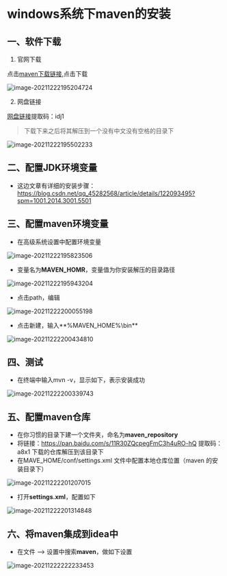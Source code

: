 # windows系统下maven的安装

## 一、软件下载

1. 官网下载

点击[maven下载链接](https://maven.apache.org/download.cgi),点击下载

![image-20211222195204724](https://gitee.com/yxg-git/typora-image/raw/master/img/image-20211222195204724.png)

2. 网盘链接

[网盘链接](https://pan.baidu.com/s/1Vhp-b3r2FFRzIo7CSbHW5Q)提取码：idj1 

> 下载下来之后将其解压到一个没有中文没有空格的目录下

![image-20211222195502233](https://gitee.com/yxg-git/typora-image/raw/master/img/image-20211222195502233.png)

## 二、配置JDK环境变量

- 这边文章有详细的安装步骤：https://blog.csdn.net/qq_45282568/article/details/122093495?spm=1001.2014.3001.5501

## 三、配置maven环境变量

- 在高级系统设置中配置环境变量

![image-20211222195823506](https://gitee.com/yxg-git/typora-image/raw/master/img/image-20211222195823506.png)

- 变量名为**MAVEN_HOMR**，变量值为你安装解压的目录路径

![image-20211222195943204](https://gitee.com/yxg-git/typora-image/raw/master/img/image-20211222195943204.png)

- 点击path，编辑

![image-20211222200055198](https://gitee.com/yxg-git/typora-image/raw/master/img/image-20211222200055198.png)

- 点击新建，输入**%MAVEN_HOME%\bin**

![image-20211222200434810](https://gitee.com/yxg-git/typora-image/raw/master/img/image-20211222200434810.png)

## 四、测试

- 在终端中输入mvn -v，显示如下，表示安装成功

![image-20211222200339743](https://gitee.com/yxg-git/typora-image/raw/master/img/image-20211222200339743.png)

## 五、配置maven仓库

- 在你习惯的目录下建一个文件夹，命名为**maven_repository**
- 将链接：https://pan.baidu.com/s/11R30ZQcpegFmC3h4uRO-hQ 提取码：a8x1 下载的仓库解压到该目录下
- 在MAVE_HOME/conf/settings.xml 文件中配置本地仓库位置（maven 的安装目录下）

![image-20211222201207015](https://gitee.com/yxg-git/typora-image/raw/master/img/image-20211222201207015.png)

- 打开**settings.xml**，配置如下

![image-20211222201314848](https://gitee.com/yxg-git/typora-image/raw/master/img/image-20211222201314848.png)

## 六、将maven集成到idea中

- 在<kbd>文件</kbd> --> <kbd>设置</kbd>中搜索**maven**，做如下设置

![image-20211222222233453](https://gitee.com/yxg-git/typora-image/raw/master/img/image-20211222222233453.png)